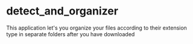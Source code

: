 # detect_and_organizer
This application let's you organize your files according to their extension type in separate folders after you have downloaded 
